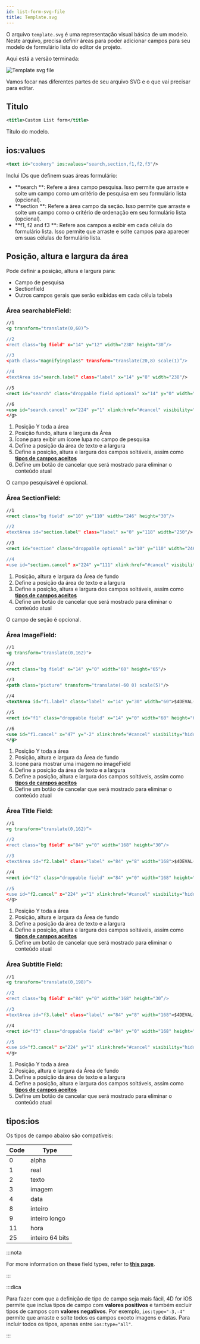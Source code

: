 ```yaml
---
id: list-form-svg-file
title: Template.svg
---
```


O arquivo  `template.svg` é uma representação visual básica de um modelo. Neste arquivo, precisa definir áreas para poder adicionar campos para seu modelo de formulário lista do editor de projeto.

Aqui está a versão terminada:

![Template svg file](img/template-svg-file.png)

Vamos focar nas diferentes partes de seu arquivo SVG e o que vai precisar para editar.

## Titulo

```xml
<title>Custom List form</title>
```

Título do modelo.

## ios:values

```xml
<text id="cookery" ios:values="search,section,f1,f2,f3"/>
```

Inclui IDs que definem suas áreas formulário:

* **search **: Refere a área campo pesquisa. Isso permite que arraste e solte um campo como um critério de pesquisa em seu formulário lista (opcional).
* **section **: Refere a àrea campo da seção. Isso permite que arraste e solte um campo como o critério de ordenação em seu formulário lista (opcional).
* **f1, f2 and f3 **: Refere aos campos a exibir em cada célula do formulário lista. Isso permite que arraste e solte campos para aparecer em suas células de formulário lista.

## Posição, altura e largura da área

Pode definir a posição, altura e largura para:

* Campo de pesquisa
* Sectionfield
* Outros campos gerais que serão exibidas em cada célula tabela

### Área searchableField:

```svg
//1
<g transform="translate(0,60)”>

//2
<rect class="bg field" x="14" y="12" width="238" height="30”/>

//3
<path class="magnifyingGlass" transform="translate(20,8) scale(1)”/>

//4
<textArea id="search.label" class="label" x="14" y="8" width="238"/>

//5
<rect id="search" class="droppable field optional" x="14" y="0" width="238" height="30" stroke-dasharray="5,2" ios:type="0,1,2,4,8,9,11,25,35"  ios:bind="searchableField"/>

//6
<use id="search.cancel" x="224" y="1" xlink:href="#cancel" visibility="hidden"/>
</g>
```

1. Posição Y toda a área
2. Posição fundo, altura e largura da Área
3. Ícone para exibir um ícone lupa no campo de pesquisa
4. Define a posição da área de texto e a largura
5. Define a posição, altura e largura dos campos soltáveis, assim como [**tipos de campos aceitos**](#iostypes)
6. Define um botão de cancelar que será mostrado para eliminar o conteúdo atual

O campo pesquisável é opcional.


### Área SectionField:

```svg
//1
<rect class="bg field" x="10" y="110" width="246" height="30”/>

//2
<textArea id="section.label" class="label" x="0" y="118" width="250"/>

//3
<rect id="section" class="droppable optional" x="10" y="110" width="246" height="30" stroke-dasharray="5,2" ios:type="0,1,2,4,8,9,11,25,35" ios:bind="sectionField”/>

//4
<use id="section.cancel" x="224" y="111" xlink:href="#cancel" visibility="hidden"/>
```

1. Posição, altura e largura da Área de fundo
2. Define a posição da área de texto e a largura
3. Define a posição, altura e largura dos campos soltáveis, assim como [**tipos de campos aceitos**](#iostypes)
4. Define um botão de cancelar que será mostrado para eliminar o conteúdo atual

O campo de seção é opcional.

### Área ImageField:

```svg
//1
<g transform="translate(0,162)">

//2
<rect class="bg field" x="14" y="0" width="60" height="65"/>

//3
<path class="picture" transform="translate(-60 0) scale(5)"/>

//4
<textArea id="f1.label" class="label" x="14" y="30" width="60">$4DEVAL(:C991("picture"))</textArea>

//5
<rect id="f1" class="droppable field" x="14" y="0" width="60" height="65" stroke-dasharray="5,2" ios:type="3" ios:bind="fields[0]"/>

//6
<use id="f1.cancel" x="47" y="-2" xlink:href="#cancel" visibility="hidden"/>
</g>
```

1. Posição Y toda a área
2. Posição, altura e largura da Área de fundo
3. Icone para mostrar uma imagem no imageField
4. Define a posição da área de texto e a largura
5. Define a posição, altura e largura dos campos soltáveis, assim como [**tipos de campos aceitos**](#iostypes)
6. Define um botão de cancelar que será mostrado para eliminar o conteúdo atual

### Área Title Field:

```svg
//1
<g transform="translate(0,162)”>

//2
<rect class="bg field" x="84" y="0" width="168" height="30”/>

//3
<textArea id="f2.label" class="label" x="84" y="8" width="168">$4DEVAL(:C991("titleField"))</textArea>

//4
<rect id="f2" class="droppable field" x="84" y="0" width="168" height="30" stroke-dasharray="5,2" ios:type="0,1,2,4,8,9,11,25,35" ios:bind="fields[1]”/>

//5
<use id="f2.cancel" x="224" y="1" xlink:href="#cancel" visibility="hidden"/>
</g>
```

1. Posição Y toda a área
2. Posição, altura e largura da Área de fundo
3. Define a posição da área de texto e a largura
4. Define a posição, altura e largura dos campos soltáveis, assim como [**tipos de campos aceitos**](#iostypes)
5. Define um botão de cancelar que será mostrado para eliminar o conteúdo atual

### Área Subtitle Field:

```svg
//1
<g transform="translate(0,198)”>

//2
<rect class="bg field" x="84" y="0" width="168" height="30”/>

//3
<textArea id="f3.label" class="label" x="84" y="8" width="168">$4DEVAL(:C991("subtitleField"))</textArea>

//4
<rect id="f3" class="droppable field" x="84" y="0" width="168" height="30" stroke-dasharray="5,2" ios:type="0,1,2,4,8,9,11,25,35" ios:bind="fields[2]”/>

//5
<use id="f3.cancel" x="224" y="1" xlink:href="#cancel" visibility="hidden"/>
</g>
```

1. Posição Y toda a área
2. Posição, altura e largura da Área de fundo
3. Define a posição da área de texto e a largura
4. Define a posição, altura e largura dos campos soltáveis, assim como [**tipos de campos aceitos**](#iostypes)
5. Define um botão de cancelar que será mostrado para eliminar o conteúdo atual


## tipos:ios

Os tipos de campo abaixo são compatíveis:

| Code | Type            |
| ---- | --------------- |
| 0    | alpha           |
| 1    | real            |
| 2    | texto           |
| 3    | imagem          |
| 4    | data            |
| 8    | inteiro         |
| 9    | inteiro longo   |
| 11   | hora            |
| 25   | inteiro 64 bits |

:::nota

For more information on these field types, refer to [**this page**](https://developer.4d.com/docs/Concepts/data-types.html).

:::

:::dica

Para fazer com que a definição de tipo de campo seja mais fácil, 4D for iOS permite que inclua tipos de campo com  **valores positivos** e também excluir tipos de campos com **valores negativos**. Por exemplo, `ios:type="-3,-4"` permite que arraste e solte todos os campos exceto imagens e datas. Para incluir todos os tipos, apenas entre `ios:type="all"`.

:::